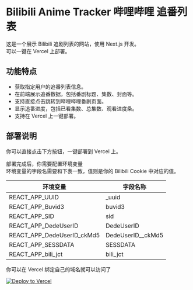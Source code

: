 # Bilibili Anime Tracker 哔哩哔哩 追番列表

这是一个展示 Bilibili 追剧列表的网站，使用 Next.js 开发。</br>
可以一键在 Vercel 上部署。</br>

## 功能特点

- 获取指定用户的追番列表信息。
- 在前端展示追番数据，包括番剧标题、集数、封面等。
- 支持直接点击跳转到哔哩哔哩番剧页面。
- 显示追番进度，包括已看集数、总集数、观看进度条。
- 支持在 Vercel 上一键部署。

## 部署说明
你可以直接点击下方按钮，一键部署到 Vercel 上。</br>

部署完成后，你需要配置环境变量</br>
环境变量的字段名需要和下表一致，值则是你的 Bilibili Cookie 中对应的值。</br>

| 环境变量 | 字段名称 |
| --- |-------------------|
|REACT_APP_UUID| _uuid             |
|REACT_APP_Buvid3| buvid3            |
|REACT_APP_SID| sid               |
|REACT_APP_DedeUserID| DedeUserID        |
|REACT_APP_DedeUserID_ckMd5| DedeUserID__ckMd5 |
|REACT_APP_SESSDATA| SESSDATA          |
|REACT_APP_bili_jct| bili_jct          |

你可以在 Vercel 绑定自己的域名就可以访问了</br>

[![Deploy to Vercel](https://vercel.com/button)](https://vercel.com/import/project?template=https://github.com/kailous/bilibili-anime-tracker)

